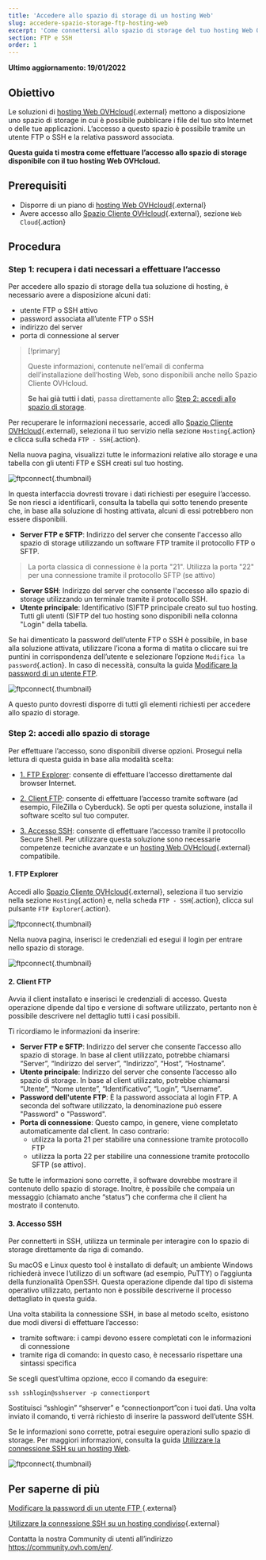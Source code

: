```yaml
---
title: 'Accedere allo spazio di storage di un hosting Web'
slug: accedere-spazio-storage-ftp-hosting-web
excerpt: 'Come connettersi allo spazio di storage del tuo hosting Web OVHcloud'
section: FTP e SSH
order: 1
---
```


**Ultimo aggiornamento: 19/01/2022**

## Obiettivo

Le soluzioni di [hosting Web OVHcloud](https://www.ovhcloud.com/it/web-hosting/){.external} mettono a disposizione uno spazio di storage in cui è possibile pubblicare i file del tuo sito Internet o delle tue applicazioni. L’accesso a questo spazio è possibile tramite un utente FTP o SSH e la relativa password associata.

**Questa guida ti mostra come effettuare l’accesso allo spazio di storage disponibile con il tuo hosting Web OVHcloud.**

## Prerequisiti

- Disporre di un piano di [hosting Web OVHcloud](https://www.ovhcloud.com/it/web-hosting/){.external}
- Avere accesso allo [Spazio Cliente OVHcloud](https://www.ovh.com/auth/?action=gotomanager&from=https://www.ovh.it/&ovhSubsidiary=it){.external}, sezione `Web Cloud`{.action}

## Procedura

### Step 1: recupera i dati necessari a effettuare l’accesso

Per accedere allo spazio di storage della tua soluzione di hosting, è necessario avere a disposizione alcuni dati:

- utente FTP o SSH attivo
- password associata all’utente FTP o SSH
- indirizzo del server
- porta di connessione al server

> [!primary]
>
> Queste informazioni, contenute nell’email di conferma dell’installazione dell’hosting Web, sono disponibili anche nello Spazio Cliente OVHcloud.
>
> **Se hai già tutti i dati**, passa direttamente allo [Step 2: accedi allo spazio di storage](./#step-2-accedi-allo-spazio-di-storage).
> 

Per recuperare le informazioni necessarie, accedi allo [Spazio Cliente OVHcloud](https://www.ovh.com/auth/?action=gotomanager&from=https://www.ovh.it/&ovhSubsidiary=it){.external}, seleziona il tuo servizio nella sezione `Hosting`{.action} e clicca sulla scheda `FTP - SSH`{.action}. 

Nella nuova pagina, visualizzi tutte le informazioni relative allo storage e una tabella con gli utenti FTP e SSH creati sul tuo hosting.

![ftpconnect](images/connect-ftp-step1.png){.thumbnail}

In questa interfaccia dovresti trovare i dati richiesti per eseguire l’accesso. Se non riesci a identificarli, consulta la tabella qui sotto tenendo presente che, in base alla soluzione di hosting attivata, alcuni di essi potrebbero non essere disponibili.

- **Server FTP e SFTP**: Indirizzo del server che consente l'accesso allo spazio di storage utilizzando un software FTP tramite il protocollo FTP o SFTP.

> La porta classica di connessione è la porta "21". Utilizza la porta "22" per una connessione tramite il protocollo SFTP (se attivo)

- **Server SSH**: Indirizzo del server che consente l'accesso allo spazio di storage utilizzando un terminale tramite il protocollo SSH.
- **Utente principale**: Identificativo (S)FTP principale creato sul tuo hosting. Tutti gli utenti (S)FTP del tuo hosting sono disponibili nella colonna "Login" della tabella.

Se hai dimenticato la password dell’utente FTP o SSH è possibile, in base alla soluzione attivata, utilizzare l’icona a forma di matita o cliccare sui tre puntini in corrispondenza dell’utente e selezionare l’opzione `Modifica la password`{.action}. In caso di necessità, consulta la guida [Modificare la password di un utente FTP](../modificare-la-password-utente-ftp/).

![ftpconnect](images/connect-ftp-step2.png){.thumbnail}

A questo punto dovresti disporre di tutti gli elementi richiesti per accedere allo spazio di storage.

### Step 2: accedi allo spazio di storage

Per effettuare l’accesso, sono disponibili diverse opzioni. Prosegui nella lettura di questa guida in base alla modalità scelta:

- [1. FTP Explorer](#ftpexplorer): consente di effettuare l’accesso direttamente dal browser Internet.

- [2. Client FTP](#ftpsoftware): consente di effettuare l’accesso tramite software (ad esempio, FileZilla o Cyberduck). Se opti per questa soluzione, installa il software scelto sul tuo computer.

- [3. Accesso SSH](#ssh): consente di effettuare l’accesso tramite il protocollo Secure Shell. Per utilizzare questa soluzione sono necessarie competenze tecniche avanzate e un [hosting Web OVHcloud](https://www.ovhcloud.com/it/web-hosting/){.external} compatibile.

#### 1. FTP Explorer <a name="ftpexplorer"></a>

Accedi allo [Spazio Cliente OVHcloud](https://www.ovh.com/auth/?action=gotomanager&from=https://www.ovh.it/&ovhSubsidiary=it){.external}, seleziona il tuo servizio nella sezione `Hosting`{.action} e, nella scheda `FTP - SSH`{.action}, clicca sul pulsante `FTP Explorer`{.action}. 

![ftpconnect](images/connect-ftp-step3.png){.thumbnail}

Nella nuova pagina, inserisci le credenziali ed esegui il login per entrare nello spazio di storage.

![ftpconnect](images/connect-ftp-step4.png){.thumbnail}

#### 2. Client FTP <a name="ftpsoftware"></a>

Avvia il client installato e inserisci le credenziali di accesso. Questa operazione dipende dal tipo e versione di software utilizzato, pertanto non è possibile descrivere nel dettaglio tutti i casi possibili.

Ti ricordiamo le informazioni da inserire:

- **Server FTP e SFTP**: Indirizzo del server che consente l’accesso allo spazio di storage. In base al client utilizzato, potrebbe chiamarsi “Server”, “Indirizzo del server”, “Indirizzo”, “Host”, “Hostname”.
- **Utente principale**: Indirizzo del server che consente l’accesso allo spazio di storage. In base al client utilizzato, potrebbe chiamarsi “Utente”, “Nome utente”, “Identificativo”, “Login”, “Username”.
- **Password dell'utente FTP**: È la password associata al login FTP. A seconda del software utilizzato, la denominazione può essere "Password" o "Password".
- **Porta di connessione**: Questo campo, in genere, viene completato automaticamente dal client. In caso contrario:
    - utilizza la porta 21 per stabilire una connessione tramite protocollo FTP
    - utilizza la porta 22 per stabilire una connessione tramite protocollo SFTP (se attivo).

Se tutte le informazioni sono corrette, il software dovrebbe mostrare il contenuto dello spazio di storage. Inoltre, è possibile che compaia un messaggio (chiamato anche “status”) che conferma che il client ha mostrato il contenuto.

#### 3. Accesso SSH <a name="ssh"></a>

Per connetterti in SSH, utilizza un terminale per interagire con lo spazio di storage direttamente da riga di comando. 

Su macOS e Linux questo tool è installato di default; un ambiente Windows richiederà invece l’utilizzo di un software (ad esempio, PuTTY) o l’aggiunta della funzionalità OpenSSH. Questa operazione dipende dal tipo di sistema operativo utilizzato, pertanto non è possibile descriverne il processo dettagliato in questa guida.

Una volta stabilita la connessione SSH, in base al metodo scelto, esistono due modi diversi di effettuare l’accesso: 

- tramite software: i campi devono essere completati con le informazioni di connessione
- tramite riga di comando: in questo caso, è necessario rispettare una sintassi specifica

Se scegli quest’ultima opzione, ecco il comando da eseguire:

```ssh
ssh sshlogin@sshserver -p connectionport
```

Sostituisci “sshlogin” “shserver” e “connectionport”con i tuoi dati. Una volta inviato il comando, ti verrà richiesto di inserire la password dell’utente SSH.

Se le informazioni sono corrette, potrai eseguire operazioni sullo spazio di storage. Per maggiori informazioni, consulta la guida [Utilizzare la connessione SSH su un hosting Web](../hosting_condiviso_il_protocollo_ssh/).

![ftpconnect](images/connect-ftp-step5.png){.thumbnail}

## Per saperne di più

[Modificare la password di un utente FTP ](../modificare-la-password-utente-ftp/){.external}

[Utilizzare la connessione SSH su un hosting condiviso](../hosting_condiviso_il_protocollo_ssh/){.external}

Contatta la nostra Community di utenti all’indirizzo <https://community.ovh.com/en/>.
